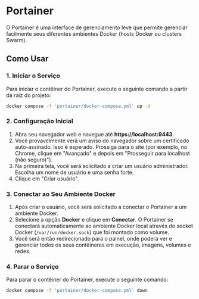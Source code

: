 # Portainer

O Portainer é uma interface de gerenciamento leve que permite gerenciar facilmente seus diferentes ambientes Docker (hosts Docker ou clusters Swarm).

## Como Usar

### 1. Iniciar o Serviço

Para iniciar o contêiner do Portainer, execute o seguinte comando a partir da raiz do projeto:

```bash
docker compose -f 'portainer/docker-compose.yml' up -d
```

### 2. Configuração Inicial

1.  Abra seu navegador web e navegue até **https://localhost:9443**.
2.  Você provavelmente verá um aviso do navegador sobre um certificado auto-assinado. Isso é esperado. Prossiga para o site (por exemplo, no Chrome, clique em "Avançado" e depois em "Prosseguir para localhost (não seguro)").
3.  Na primeira tela, você será solicitado a criar um usuário administrador. Escolha um nome de usuário e uma senha forte.
4.  Clique em "Criar usuário".

### 3. Conectar ao Seu Ambiente Docker

1.  Após criar o usuário, você será solicitado a conectar o Portainer a um ambiente Docker.
2.  Selecione a opção **Docker** e clique em **Conectar**. O Portainer se conectará automaticamente ao ambiente Docker local através do socket Docker (`/var/run/docker.sock`) que foi montado como volume.
3.  Você será então redirecionado para o painel, onde poderá ver e gerenciar todos os seus contêineres em execução, imagens, volumes e redes.

### 4. Parar o Serviço

Para parar o contêiner do Portainer, execute o seguinte comando:

```bash
docker compose -f 'portainer/docker-compose.yml' down
```
